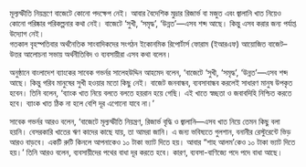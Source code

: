 মূল্যস্ফীতি নিয়ন্ত্রণে বাজেটে কোনো পদক্ষেপ নেই। আবার বৈদেশিক মুদ্রার রিজার্ভ বা মজুত এবং জ্বালানি খাত নিয়েও কোনো পরিষ্কার পরিকল্পনার কথা নেই। বাজেটে ‘সুখী, ‘সমৃদ্ধ’, ‘উন্নত’—এসব শব্দ আছে। কিন্তু এসব করার জন্য পর্যাপ্ত উদ্যোগ নেই।  
গতকাল বৃহস্পতিবার অর্থনৈতিক সাংবাদিকদের সংগঠন ইকোনমিক রিপোর্টার্স ফোরাম (ইআরএফ) আয়োজিত বাজেট–উত্তর আলোচনা সভায় অর্থনীতিবিদ ও ব্যবসায়ীরা এসব কথা বলেন।

অনুষ্ঠানে বাংলাদেশ ব্যাংকের সাবেক গভর্নর সালেহউদ্দিন আহমেদ বলেন, ‘বাজেটে ‘সুখী, ‘সমৃদ্ধ’, ‘উন্নত’—এসব শব্দ আছে। কিন্তু গরিব মানুষের সুখী হওয়ার মতো কিছু নেই। বাজেট জনবান্ধব, ব্যবসাবান্ধব করলেই সাধারণ মানুষ উপকৃত হবেন। তিনি বলেন, ‘ব্যাংক খাত নিয়ে বলতে বলতে হয়রান হয়ে গেছি। এই খাতে স্বচ্ছতা ও জবাবদিহি নিশ্চিত করতে হবে। ব্যাংক খাত ঠিক না হলে বেশি দূর এগোনো যাবে না।’

সাবেক গভর্নর আরও বলেন, ‘বাজেটে মূল্যস্ফীতি নিয়ন্ত্রণ, রিজার্ভ বৃদ্ধি ও জ্বালানি—এসব খাত নিয়ে তেমন কিছু বলা হয়নি। বেসরকারি খাতের ঋণ কাদের কাছে যায়, তা আমরা জানি। এ জন্য ভবিষ্যতে গুলশান, বনানীর রেস্টুরেন্টে ভিড় আরও বাড়বে। একটি রুটি কিনলে আপনাকেও ১০ টাকা ভ্যাট দিতে হয়। আবার “শাহ আলম’কেও ১০ টাকা ভ্যাট দিতে হয়।’ তিনি আরও বলেন, ব্যবসায়ীদের পথের বাধা দূর করতে হবে। কারণ, ব্যবসা-বাণিজ্যে পদে পদে বাধা আছে।
